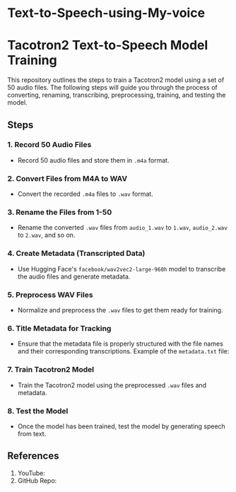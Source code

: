 # Text-to-Speech-using-My-voice

# Tacotron2 Text-to-Speech Model Training

This repository outlines the steps to train a Tacotron2 model using a set of 50 audio files. The following steps will guide you through the process of converting, renaming, transcribing, preprocessing, training, and testing the model.

## Steps

### 1. Record 50 Audio Files
- Record 50 audio files and store them in `.m4a` format.

### 2. Convert Files from M4A to WAV
- Convert the recorded `.m4a` files to `.wav` format.

### 3. Rename the Files from 1-50
- Rename the converted `.wav` files from `audio_1.wav` to `1.wav`, `audio_2.wav` to `2.wav`, and so on.

### 4. Create Metadata (Transcripted Data)
- Use Hugging Face's `facebook/wav2vec2-large-960h` model to transcribe the audio files and generate metadata.

### 5. Preprocess WAV Files
- Normalize and preprocess the `.wav` files to get them ready for training.

### 6. Title Metadata for Tracking
- Ensure that the metadata file is properly structured with the file names and their corresponding transcriptions. Example of the `metadata.txt` file:


### 7. Train Tacotron2 Model
- Train the Tacotron2 model using the preprocessed `.wav` files and metadata.

### 8. Test the Model
- Once the model has been trained, test the model by generating speech from text.

## References

1. YouTube: [<link>](https://www.youtube.com/watch?v=e71H--vxRvo&t=352s)
2. GitHub Repo: [<link>](https://github.com/justinjohn0306/FakeYou-Tacotron2-Notebook?tab=readme-ov-file)


